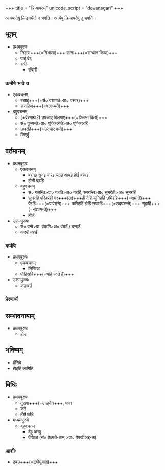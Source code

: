 +++
title = "क्रियापदम्"
unicode_script = "devanagari"
+++

आख्यातेषु लिङ्गभेदो न भवति। अन्येषु क्रियापदेषु तु भवति। 

## भूतम्
- प्रथमपुरुषः
  - निहारा+++(=निभाला)+++ साना+++(=सन्धान किया)+++
  - पाई देइ
  - स्त्रीः
    - सँवारी

### कर्मणि भावे च
- एकवचनम् 
  - बसाई+++(=सं० वशायते>प्रा० वसाइ)+++
  - सराहिअ+++(=श्लाघ्यते)+++
- बहुवचनम्
  - (+प्रेरणार्थः?) उपजाए बिलगाए+++(=विलग्न किये)+++
  - सं० पूज्यन्ते>प्रा० पुज्जिअंति>अ० पुज्जिअहिं
  - उघरहिं+++(=उद्घाट्यन्ते)+++
  - किएहुँ

## वर्तमानम्
- प्रथमपुरुषः
  - एकवचनम्
    - बरनइ सुनइ करइ चढ़इ आवइ होई बरषइ 
    - होती बढ़हि
  - बहुवचनम्
    - सं० गलन्ति>प्रा० गहति>अ० गहहिं, स्मरन्ति>प्रा० सुमरंती>अ० सुमरहिं
    - सुधरहिं परिहरहीं गर+++(ल)+++हीं देहिं सुनिहहिं छमिहहिं+++(=क्षमन्ते)+++ पैहहिं+++(=पावेङ्गे)+++ करिहहिं होहिं उघरहिं+++(=उद्घटन्ते)+++ सूझहिं+++(=संज्ञायन्ते)+++ 
    - होहिं
- उत्तमपुरुषः
  - सं० वन्दे>प्रा. वंदामि>अ० वंदउँ / बन्दउँ
  - करउँ चहउँ

### कर्मणि
- प्रथमपुरुषः
  - एकवचनम्
    - लिखिअ
  - पोहिअहिं+++(=पोहे जाते हैं)+++
- उत्तमपुरुषः
  - कहावउँ

### प्रेरणार्थे

## सम्भावनायाम्
- प्रथमपुरुषः
  - होउ

## भविष्यम्
- हँसिबे
- होइहि लागिहि

## विधिः
- प्रथमपुरुषः
  - दुरावा+++(=ढाङ्के)+++, पावा
  - करै
  - हँसें छाँड़े
- मध्यमपुरुषे
  - बहुवचनम्
    - देहु करहु
    - पेखिअ (सं० प्रेक्ष्यते-ताम् >प्रा० पेक्खीअइ-उ)

### आशीः
- द्रवउ+++(=द्रवीभूयात्)+++